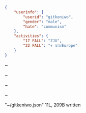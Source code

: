 ```json
{
    "userinfo": {
        "userid": "gitkeniwo",
        "gender": "male",
        "hate": "communism"
    },
    "activities": {
        "17 FALL": "ZJU",
        "22 FALL": "✈️ 🇪🇺Europe"
    }
}
```
~

~

~

~

"~/gitkeniwo.json" 11L, 209B written
